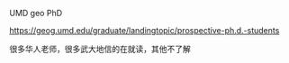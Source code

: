 UMD geo PhD

https://geog.umd.edu/graduate/landingtopic/prospective-ph.d.-students

很多华人老师，很多武大地信的在就读，其他不了解